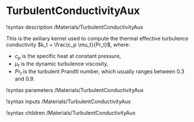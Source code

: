 # TurbulentConductivityAux

!syntax description /Materials/TurbulentConductivityAux

This is the axiliary kernel used to compute the thermal effective turbulence conductivity $k_t = \frac{c_p \mu_t}{Pr_t}$,
where:

- $c_p$ is the specific heat at constant pressure,
- $\mu_t$ is the dynamic turbulence viscosity,
- $Pr_t$ is the turbulent Prandtl number, which usually ranges between 0.3 and 0.9.

!syntax parameters /Materials/TurbulentConductivityAux

!syntax inputs /Materials/TurbulentConductivityAux

!syntax children /Materials/TurbulentConductivityAux
